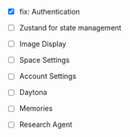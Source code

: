 - [x] fix: Authentication
- [ ] Zustand for state management
- [ ] Image Display
- [ ] Space Settings
- [ ] Account Settings
- [ ] Daytona
- [ ] Memories

- [ ] Research Agent
